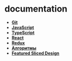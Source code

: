 # documentation


* **<a href="./git/readme.md">Git</a>**
* **<a href="./js/readme.md">JavaScript</a>**
* **<a href="./typescript/readme.md">TypeScript</a>**
* **<a href="./react/readme.md">React</a>**
* **<a href="./redux/readme.md">Redux</a>**
* **<a href="./algorytms/README.md">Алгоритмы</a>**
* **<a href="./fsd/readme.md">Featured Sliced Design</a>**

